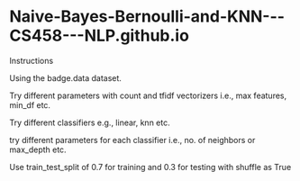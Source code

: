 # Naive-Bayes-Bernoulli-and-KNN---CS458---NLP.github.io

Instructions

  Using the badge.data dataset.
  
  Try different parameters with count and tfidf vectorizers i.e., max features, min_df etc.
  
  Try different classifiers e.g., linear, knn etc.

  try different parameters for each classifier i.e., no. of neighbors or max_depth etc.

  Use train_test_split of 0.7 for training and 0.3 for testing with shuffle as True
